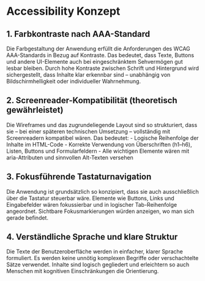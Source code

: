 # Accessibility Konzept

## 1. Farbkontraste nach AAA-Standard
   Die Farbgestaltung der Anwendung erfüllt die Anforderungen des WCAG AAA-Standards 
   in Bezug auf Kontraste. 
   Das bedeutet, dass Texte, Buttons und andere UI-Elemente auch bei 
   eingeschränktem Sehvermögen gut lesbar bleiben. 
   Durch hohe Kontraste zwischen Schrift und Hintergrund wird sichergestellt, 
   dass Inhalte klar erkennbar sind – unabhängig von 
   Bildschirmhelligkeit oder individueller Wahrnehmung.

## 2. Screenreader-Kompatibilität (theoretisch gewährleistet)
   Die Wireframes und das zugrundeliegende Layout sind so strukturiert, 
   dass sie – bei einer späteren technischen Umsetzung – vollständig 
   mit Screenreadern kompatibel wären. Das bedeutet:
    - Logische Reihenfolge der Inhalte im HTML-Code
    - Korrekte Verwendung von Überschriften (h1–h6), Listen, Buttons und Formularfeldern
    - Alle wichtigen Elemente wären mit aria-Attributen und sinnvollen Alt-Texten versehen

## 3. Fokusführende Tastaturnavigation
   Die Anwendung ist grundsätzlich so konzipiert, 
   dass sie auch ausschließlich über die Tastatur steuerbar wäre. 
   Elemente wie Buttons, Links und Eingabefelder wären fokussierbar 
   und in logischer Tab-Reihenfolge angeordnet. 
   Sichtbare Fokusmarkierungen würden anzeigen, wo man sich gerade befindet.

## 4. Verständliche Sprache und klare Struktur
   Die Texte der Benutzeroberfläche werden in einfacher, 
   klarer Sprache formuliert. Es werden keine unnötig komplexen Begriffe 
   oder verschachtelte Sätze verwendet. 
   Inhalte sind logisch gegliedert und erleichtern so 
   auch Menschen mit kognitiven Einschränkungen die Orientierung.


